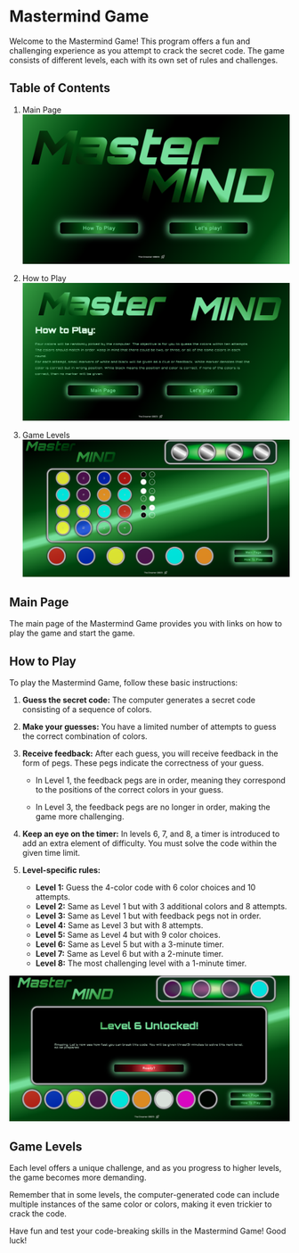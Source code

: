 # Mastermind Game

Welcome to the Mastermind Game! This program offers a fun and challenging experience as you attempt to crack the secret code. The game consists of different levels, each with its own set of rules and challenges.

## Table of Contents

1. Main Page
   ![Alt test](mm-mainpage.png)

2. How to Play
   ![Alt test](mm-how-to.png)

3. Game Levels
   ![Alt test](mm-game.png)

## Main Page

The main page of the Mastermind Game provides you with links on how to play the game and start the game.

## How to Play

To play the Mastermind Game, follow these basic instructions:

1. **Guess the secret code:** The computer generates a secret code consisting of a sequence of colors.

2. **Make your guesses:** You have a limited number of attempts to guess the correct combination of colors.

3. **Receive feedback:** After each guess, you will receive feedback in the form of pegs. These pegs indicate the correctness of your guess.

   - In Level 1, the feedback pegs are in order, meaning they correspond to the positions of the correct colors in your guess.

   - In Level 3, the feedback pegs are no longer in order, making the game more challenging.

4. **Keep an eye on the timer:** In levels 6, 7, and 8, a timer is introduced to add an extra element of difficulty. You must solve the code within the given time limit.

5. **Level-specific rules:**
   - **Level 1:** Guess the 4-color code with 6 color choices and 10 attempts.
   - **Level 2:** Same as Level 1 but with 3 additional colors and 8 attempts.
   - **Level 3:** Same as Level 1 but with feedback pegs not in order.
   - **Level 4:** Same as Level 3 but with 8 attempts.
   - **Level 5:** Same as Level 4 but with 9 color choices.
   - **Level 6:** Same as Level 5 but with a 3-minute timer.
   - **Level 7:** Same as Level 6 but with a 2-minute timer.
   - **Level 8:** The most challenging level with a 1-minute timer.

![Alt text](mm-unlock-level.png)
## Game Levels

Each level offers a unique challenge, and as you progress to higher levels, the game becomes more demanding.

Remember that in some levels, the computer-generated code can include multiple instances of the same color or colors, making it even trickier to crack the code.

Have fun and test your code-breaking skills in the Mastermind Game! Good luck!
